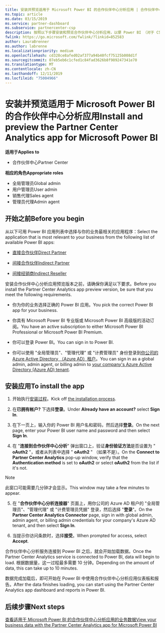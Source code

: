 ```yaml
---
title: 安装并预览适用于 Microsoft Power BI 的合作伙伴中心分析应用 | 合作伙伴中心
ms.topic: article
ms.date: 03/15/2019
ms.service: partner-dashboard
ms.subservice: partnercenter-csp
description: 按照以下步骤安装和预览合作伙伴中心分析应用，以便 Power BI （对于 CSP 中的直接合作伙伴）。
fwlink: https://go.microsoft.com/fwlink/?linkid=852583
author: LauraBrenner
ms.author: labrenne
ms.localizationpriority: medium
ms.openlocfilehash: cd328ce8afed02af377a94b40fcf75125b008d1f
ms.sourcegitcommit: 07eb5eb6c1cfed1c84fad3626b8f989247341e70
ms.translationtype: MT
ms.contentlocale: zh-CN
ms.lasthandoff: 12/11/2019
ms.locfileid: "75004966"
---
```

# <a name="install-and-preview-the-partner-center-analytics-app-for-microsoft-power-bi"></a><span data-ttu-id="10e4a-103">安装并预览适用于 Microsoft Power BI 的合作伙伴中心分析应用</span><span class="sxs-lookup"><span data-stu-id="10e4a-103">Install and preview the Partner Center Analytics app for Microsoft Power BI</span></span>

<span data-ttu-id="10e4a-104">**适用于**</span><span class="sxs-lookup"><span data-stu-id="10e4a-104">**Applies to**</span></span>

- <span data-ttu-id="10e4a-105">合作伙伴中心</span><span class="sxs-lookup"><span data-stu-id="10e4a-105">Partner Center</span></span>

<span data-ttu-id="10e4a-106">**相应的角色**</span><span class="sxs-lookup"><span data-stu-id="10e4a-106">**Appropriate roles**</span></span>
-   <span data-ttu-id="10e4a-107">全局管理员</span><span class="sxs-lookup"><span data-stu-id="10e4a-107">Global admin</span></span>
-   <span data-ttu-id="10e4a-108">用户管理员</span><span class="sxs-lookup"><span data-stu-id="10e4a-108">User admin</span></span>
-   <span data-ttu-id="10e4a-109">销售代理</span><span class="sxs-lookup"><span data-stu-id="10e4a-109">Sales agent</span></span>
-   <span data-ttu-id="10e4a-110">管理员代理</span><span class="sxs-lookup"><span data-stu-id="10e4a-110">Admin agent</span></span>

## <a name="before-you-begin"></a><span data-ttu-id="10e4a-111">开始之前</span><span class="sxs-lookup"><span data-stu-id="10e4a-111">Before you begin</span></span>

<span data-ttu-id="10e4a-112">从以下可用 Power BI 应用列表中选择与你的业务最相关的应用程序：</span><span class="sxs-lookup"><span data-stu-id="10e4a-112">Select the application that is most relevant to your business from the following list of available Power BI apps:</span></span>
- [<span data-ttu-id="10e4a-113">直接合作伙伴</span><span class="sxs-lookup"><span data-stu-id="10e4a-113">Direct Partner</span></span>](https://app.powerbi.com/groups/me/getdata/services/direct-providers-partner-analytics)

- [<span data-ttu-id="10e4a-114">间接合作伙伴</span><span class="sxs-lookup"><span data-stu-id="10e4a-114">Indirect Partner</span></span>](https://app.powerbi.com/groups/me/getdata/services/indirect-providers-partner-analytics)

- [<span data-ttu-id="10e4a-115">间接经销商</span><span class="sxs-lookup"><span data-stu-id="10e4a-115">Indirect Reseller</span></span>](https://app.powerbi.com/groups/me/getdata/services/indirect-seller-partner-analytics)

<span data-ttu-id="10e4a-116">安装合作伙伴中心分析应用预览版本之前，请确保你满足以下要求。</span><span class="sxs-lookup"><span data-stu-id="10e4a-116">Before you install the Partner Center Analytics app preview version, be sure that you meet the following requirements.</span></span>

- <span data-ttu-id="10e4a-117">你为你的业务选择正确的 Power BI 应用。</span><span class="sxs-lookup"><span data-stu-id="10e4a-117">You pick the correct Power BI app for your business.</span></span>

- <span data-ttu-id="10e4a-118">你具有 Microsoft Power BI 专业版或 Microsoft Power BI 高级版的活动订阅。</span><span class="sxs-lookup"><span data-stu-id="10e4a-118">You have an active subscription to either Microsoft Power BI Professional or Microsoft Power BI Premium.</span></span>

- <span data-ttu-id="10e4a-119">你可以登录 Power BI。</span><span class="sxs-lookup"><span data-stu-id="10e4a-119">You can sign in to Power BI.</span></span>

- <span data-ttu-id="10e4a-120">你可以使用 "全局管理员"、"管理代理" 或 "计费管理员" 身份登录到[你公司的 Azure Active Directory （Azure AD）租户](azure-active-directory-tenants-and-partner-center.md)。</span><span class="sxs-lookup"><span data-stu-id="10e4a-120">You can sign in as a global admin, admin agent, or billing admin to [your company's Azure Active Directory (Azure AD) tenant](azure-active-directory-tenants-and-partner-center.md).</span></span>

## <a name="to-install-the-app"></a><span data-ttu-id="10e4a-121">安装应用</span><span class="sxs-lookup"><span data-stu-id="10e4a-121">To install the app</span></span>

1. <span data-ttu-id="10e4a-122">开始执行[安装过程](https://app.powerbi.com/getdata/services/partneranalytics?cpcode=PartnerCenterAnalytics&getDataForceConnect=true&alwaysPromptForContentProviderCreds=true)。</span><span class="sxs-lookup"><span data-stu-id="10e4a-122">Kick off [the installation process](https://app.powerbi.com/getdata/services/partneranalytics?cpcode=PartnerCenterAnalytics&getDataForceConnect=true&alwaysPromptForContentProviderCreds=true).</span></span>

2. <span data-ttu-id="10e4a-123">在**已拥有帐户?** 下选择**登录**。</span><span class="sxs-lookup"><span data-stu-id="10e4a-123">Under **Already have an account?** select **Sign In**.</span></span> 

3. <span data-ttu-id="10e4a-124">在下一页上，输入你的 Power BI 用户名和密码，然后选择**登录**。</span><span class="sxs-lookup"><span data-stu-id="10e4a-124">On the next page, enter your Power BI user name and password and then select **Sign In**.</span></span> 

4. <span data-ttu-id="10e4a-125">在 "**连接到合作伙伴中心分析**" 弹出窗口上，验证**身份验证方法**是否设置为 " **oAuth2** "，或者从列表中选择 " **oAuth2** " （如果不是）。</span><span class="sxs-lookup"><span data-stu-id="10e4a-125">On the **Connect to Partner Center Analytics** pop-up window, verify that the **Authentication method** is set to **oAuth2** or select **oAuth2** from the list if it's not.</span></span> 

> [!NOTE]  
>  <span data-ttu-id="10e4a-126">此窗口可能需要几分钟才会显示。</span><span class="sxs-lookup"><span data-stu-id="10e4a-126">This window may take a few minutes to appear.</span></span>

5. <span data-ttu-id="10e4a-127">在 "**合作伙伴中心分析连接器**" 页面上，用你公司的 Azure AD 租户的 "全局管理员"、"管理代理" 或 "计费管理员凭据" 登录，然后选择 "**登录**"。</span><span class="sxs-lookup"><span data-stu-id="10e4a-127">On the **Partner Center Analytics Connector** page, sign in with global admin, admin agent, or billing admin credentials for your company's Azure AD tenant, and then select **Sign In**.</span></span>
 
6. <span data-ttu-id="10e4a-128">当提示你访问条款时，选择**接受**。</span><span class="sxs-lookup"><span data-stu-id="10e4a-128">When prompted for access, select **Accept**.</span></span> 

<span data-ttu-id="10e4a-129">合作伙伴中心分析服务连接到 Power BI 之后，就会开始加载数据。</span><span class="sxs-lookup"><span data-stu-id="10e4a-129">Once the Partner Center Analytics service is connected to Power BI, data will begin to load.</span></span> <span data-ttu-id="10e4a-130">根据数据量，这一过程最多需要 10 分钟。</span><span class="sxs-lookup"><span data-stu-id="10e4a-130">Depending on the amount of data, this can take up to 10 minutes.</span></span> 

<span data-ttu-id="10e4a-131">数据完成加载后，即可开始在 Power BI 中使用合作伙伴中心分析应用仪表板和报告。</span><span class="sxs-lookup"><span data-stu-id="10e4a-131">After the data finishes loading, you can start using the Partner Center Analytics app dashboard and reports in Power BI.</span></span>

## <a name="next-steps"></a><span data-ttu-id="10e4a-132">后续步骤</span><span class="sxs-lookup"><span data-stu-id="10e4a-132">Next steps</span></span>

[<span data-ttu-id="10e4a-133">查看适用于 Microsoft Power BI 的合作伙伴中心分析应用的业务数据</span><span class="sxs-lookup"><span data-stu-id="10e4a-133">View your business data with the Partner Center Analytics app for Microsoft Power BI</span></span>](power-bi-app-for-direct-partners-use.md)
